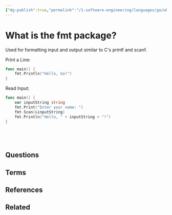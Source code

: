 ```yaml
---
{"dg-publish":true,"permalink":"/1-software-engineering/languages/go/what-is-the-fmt-package/","tags":["type/permanent"],"created":"2023-08-03T07:22:15.901-05:00","updated":"2023-09-05T14:44:47.671-05:00"}
---
```


# What is the fmt package?

Used for formatting input and output similar to C's printf and scanf.

Print a Line:
```go
func main() {
    fmt.Println("Hello, Go!")
}
```

Read Input:
```go
func main() {
    var inputString string
    fmt.Print("Enter your name: ")
    fmt.Scan(&inputString)
    fmt.Println("Hello, " + inputString + "!")
}
```
 
---
## Questions
## Terms

## References

## Related